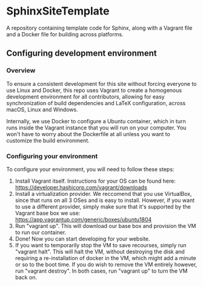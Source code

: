 # SphinxSiteTemplate
A repository containing template code for Sphinx, along with a Vagrant file and a Docker file for building across platforms.

## Configuring development environment
### Overview
To ensure a consistent development for this site without forcing everyone to use Linux and Docker, this repo uses Vagrant to create a homogenous development environment for all contributors, allowing for easy synchronization of build dependencies and LaTeX configuration, across macOS, Linux and Windows.

Internally, we use Docker to configure a Ubuntu container, which in turn runs inside the Vagrant instance that you will run on your computer. You won't have to worry about the Dockerfile at all unless you want to customize the build environment.

### Configuring your environment
To configure your environment, you will need to follow these steps:

1. Install Vagrant itself. Instructions for your OS can be found here: https://developer.hashicorp.com/vagrant/downloads
2. Install a virtualization provider. We reccomend that you use VirtualBox, since that runs on all 3 OSes and is easy to install. However, if you want to use a different provider, simply make sure that it's supported by the Vagrant base box we use: https://app.vagrantup.com/generic/boxes/ubuntu1804
3. Run "vagrant up". This will download our base box and provision the VM to run our container.
4. Done! Now you can start developing for your website.
5. If you want to temporarily stop the VM to save recourses, simply run "vagrant halt". This will halt the VM, without destroying the disk and requiring a re-installation of docker in the VM, which might add a minute or so to the boot time. If you do wish to remove the VM entirely however, run "vagrant destroy". In both cases, run "vagrant up" to turn the VM back on.